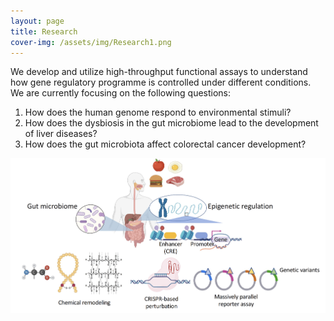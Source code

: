 ```yaml
---
layout: page
title: Research
cover-img: /assets/img/Research1.png
---
```


We develop and utilize high-throughput functional assays to understand how gene regulatory programme is controlled under different conditions. We are currently focusing on the following questions:

1. How does the human genome respond to environmental stimuli?
2. How does the dysbiosis in the gut microbiome lead to the development of liver diseases?
3. How does the gut microbiota affect colorectal cancer development?

<img alt="Overview" align="center" src="/assets/img/overview2023.png" />







